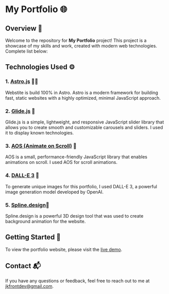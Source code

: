 
# My Portfolio 🌐

## Overview 👾

Welcome to the repository for **My Portfolio** project! This project is a showcase of my skills and work, created with modern web technologies. Complete list below:

## Technologies Used ⚙️ 

### 1. [Astro.js](https://astro.build/) 🧑‍🚀
Webstite is build 100% in Astro. Astro is a modern framework for building fast, static websites with a highly optimized, minimal JavaScript approach.

### 2. [Glide.js](https://glidejs.com/) 🧭
Glide.js is a simple, lightweight, and responsive JavaScript slider library that allows you to create smooth and customizable carousels and sliders. I used it to display known technologies.

### 3. [AOS (Animate on Scroll)](https://michalsnik.github.io/aos/) 💫
AOS is a small, performance-friendly JavaScript library that enables animations on scroll. I used AOS for scroll animations.

### 4. [DALL-E 3](https://openai.com/dall-e/) 🎨
To generate unique images for this portfolio, I used DALL-E 3, a powerful image generation model developed by OpenAI.

### 5. [Spline.design](https://spline.design/)🎨
Spline.design is a powerful 3D design tool that was used to create background animation for the website.

## Getting Started 🚀

To view the portfolio website, please visit the [live demo](https://qqbn.github.io/).

## Contact 📬

If you have any questions or feedback, feel free to reach out to me at [jkfrontdev@gmail.com](mailto:jkfrontdev@gmail.com).

